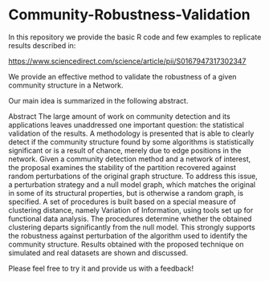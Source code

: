 # Community-Robustness-Validation

In this repository we provide the basic R code and few examples to replicate results described in:

https://www.sciencedirect.com/science/article/pii/S0167947317302347

We provide an effective method to validate the robustness of a given community structure in a Network. 

Our main idea is summarized in the following abstract.

Abstract
The large amount of work on community detection and its applications leaves unaddressed one important question: the statistical validation of the results. A methodology is presented that is able to clearly detect if the community structure found by some algorithms is statistically significant or is a result of chance, merely due to edge positions in the network. Given a community detection method and a network of interest, the proposal examines the stability of the partition recovered against random perturbations of the original graph structure. To address this issue, a perturbation strategy and a null model graph, which matches the original in some of its structural properties, but is otherwise a random graph, is specified. A set of procedures is built based on a special measure of clustering distance, namely Variation of Information, using tools set up for functional data analysis. The procedures determine whether the obtained clustering departs significantly from the null model. This strongly supports the robustness against perturbation of the algorithm used to identify the community structure. Results obtained with the proposed technique on simulated and real datasets are shown and discussed.

Please feel free to try it and provide us with a feedback!
